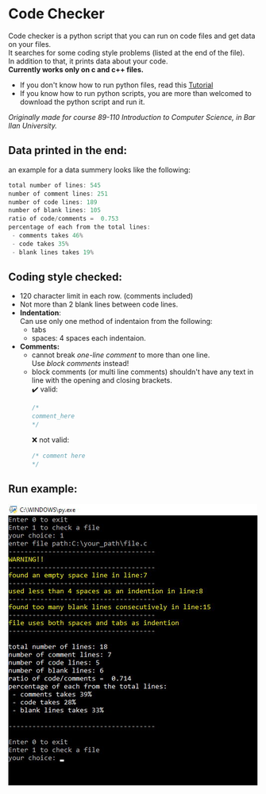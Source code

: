 # Code Checker
Code checker is a python script that you can run on code files and get data on your files.  
It searches for some coding style problems (listed at the end of the file).  
In addition to that, it prints data about your code.\
**Currently works only on c and c++ files.**  

* If you don't know how to run python files, read this [Tutorial](https://github.com/Tom-stack3/codeChecker/blob/main/HOW_RUN_EXE.md)
* If you know how to run python scripts, you are more than welcomed to download the python script and run it.

*Originally made for course 89-110 Introduction to Computer Science, in Bar Ilan University.*

## Data printed in the end:
an example for a data summery looks like the following: 

```c
total number of lines: 545
number of comment lines: 251
number of code lines: 189
number of blank lines: 105
ratio of code/comments =  0.753
percentage of each from the total lines:
 - comments takes 46%
 - code takes 35%
 - blank lines takes 19%
```

## Coding style checked:
* 120 character limit in each row. (comments included)
* Not more than 2 blank lines between code lines.
* **Indentation**:  
  Can use only one method of indentaion from the following:
  * tabs
  * spaces: 4 spaces each indentaion.
* **Comments:**
  * cannot break *one-line comment* to more than one line.  
    Use *block comments* instead!
  * block comments (or multi line comments) shouldn't have any text in line with the opening and closing brackets.  
    :heavy_check_mark: valid:
    ```c
    /*
    comment_here
    */
    ```
    :x: not valid:
    ```c
    /* comment here
    */
    ```
## Run example:

![run example](https://raw.githubusercontent.com/Tom-stack3/codeChecker/main/images/run_with_warnings%20example.jpg)  

